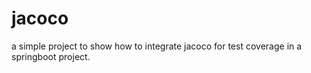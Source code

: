# jacoco

a simple project to show how to integrate jacoco for test coverage in a springboot project.
